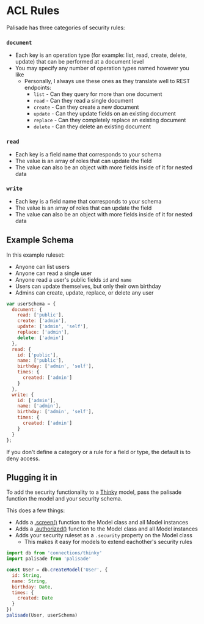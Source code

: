 # ACL Rules

Palisade has three categories of security rules:

### `document`

  - Each key is an operation type (for example: list, read, create, delete, update) that can be performed at a document level
  - You may specify any number of operation types named however you like
    - Personally, I always use these ones as they translate well to REST endpoints:
      - `list` - Can they query for more than one document
      - `read` - Can they read a single document
      - `create` - Can they create a new document
      - `update` - Can they update fields on an existing document
      - `replace` - Can they completely replace an existing document
      - `delete` - Can they delete an existing document

### `read`

  - Each key is a field name that corresponds to your schema
  - The value is an array of roles that can update the field
  - The value can also be an object with more fields inside of it for nested data

### `write`

  - Each key is a field name that corresponds to your schema
  - The value is an array of roles that can update the field
  - The value can also be an object with more fields inside of it for nested data

## Example Schema

In this example ruleset:

- Anyone can list users
- Anyone can read a single user
- Anyone read a user's public fields `id` and `name`
- Users can update themselves, but only their own birthday
- Admins can create, update, replace, or delete any user

```js
var userSchema = {
  document: {
    read: ['public'],
    create: ['admin'],
    update: ['admin', 'self'],
    replace: ['admin'],
    delete: ['admin']
  },
  read: {
    id: ['public'],
    name: ['public'],
    birthday: ['admin', 'self'],
    times: {
      created: ['admin']
    }
  },
  write: {
    id: ['admin'],
    name: ['admin'],
    birthday: ['admin', 'self'],
    times: {
      created: ['admin']
    }
  }
};
```

If you don't define a category or a rule for a field or type, the default is to deny access.

## Plugging it in

To add the security functionality to a [Thinky](http://thinky.io) model, pass the palisade function the model and your security schema.

This does a few things:
- Adds a [.screen()](Screen.md) function to the Model class and all Model instances
- Adds a [.authorized()](Authorized.md) function to the Model class and all Model instances
- Adds your security ruleset as a `.security` property on the Model class
  - This makes it easy for models to extend eachother's security rules

```js
import db from 'connections/thinky'
import palisade from 'palisade'

const User = db.createModel('User', {
  id: String,
  name: String,
  birthday: Date,
  times: {
    created: Date
  }
})
palisade(User, userSchema)
```
